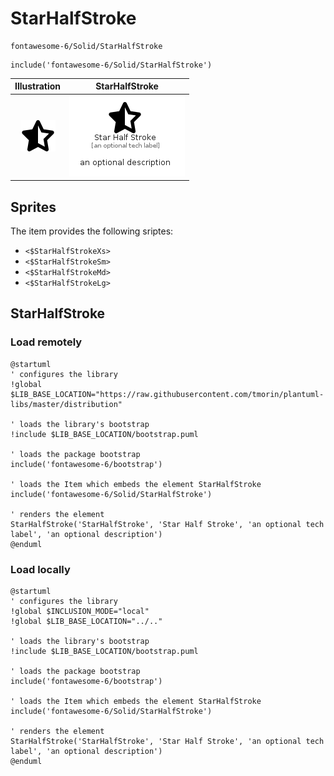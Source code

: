 # StarHalfStroke


```text
fontawesome-6/Solid/StarHalfStroke
```

```text
include('fontawesome-6/Solid/StarHalfStroke')
```



| Illustration | StarHalfStroke |
| :---: | :---: |
| ![illustration for Illustration](../../fontawesome-6/Solid/StarHalfStroke.png) | ![illustration for StarHalfStroke](../../fontawesome-6/Solid/StarHalfStroke.Local.png) |



## Sprites
The item provides the following sriptes:

- `<$StarHalfStrokeXs>`
- `<$StarHalfStrokeSm>`
- `<$StarHalfStrokeMd>`
- `<$StarHalfStrokeLg>`





## StarHalfStroke

### Load remotely
```plantuml
@startuml
' configures the library
!global $LIB_BASE_LOCATION="https://raw.githubusercontent.com/tmorin/plantuml-libs/master/distribution"

' loads the library's bootstrap
!include $LIB_BASE_LOCATION/bootstrap.puml

' loads the package bootstrap
include('fontawesome-6/bootstrap')

' loads the Item which embeds the element StarHalfStroke
include('fontawesome-6/Solid/StarHalfStroke')

' renders the element
StarHalfStroke('StarHalfStroke', 'Star Half Stroke', 'an optional tech label', 'an optional description')
@enduml
```

### Load locally
```plantuml
@startuml
' configures the library
!global $INCLUSION_MODE="local"
!global $LIB_BASE_LOCATION="../.."

' loads the library's bootstrap
!include $LIB_BASE_LOCATION/bootstrap.puml

' loads the package bootstrap
include('fontawesome-6/bootstrap')

' loads the Item which embeds the element StarHalfStroke
include('fontawesome-6/Solid/StarHalfStroke')

' renders the element
StarHalfStroke('StarHalfStroke', 'Star Half Stroke', 'an optional tech label', 'an optional description')
@enduml
```

